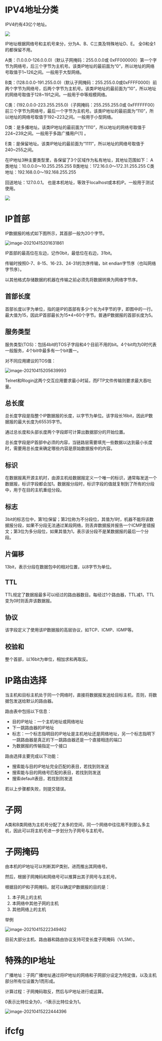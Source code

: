 # IPV4地址分类

IPV4约有43亿个地址。

<img src="https://images2018.cnblogs.com/blog/1440532/201809/1440532-20180912093201807-306001370.png"/>

IP地址根据网络号和主机号来分，分为A、B、C三类及特殊地址D、E。  全0和全1的都保留不用。

A类：(1.0.0.0-126.0.0.0)（默认子网掩码：255.0.0.0或 0xFF000000）第一个字节为网络号，后三个字节为主机号。该类IP地址的最前面为“0”，所以地址的网络号取值于1~126之间。一般用于大型网络。

B类：(128.0.0.0-191.255.0.0)（默认子网掩码：255.255.0.0或0xFFFF0000）前两个字节为网络号，后两个字节为主机号。该类IP地址的最前面为“10”，所以地址的网络号取值于128~191之间。一般用于中等规模网络。

C类：(192.0.0.0-223.255.255.0)（子网掩码：255.255.255.0或 0xFFFFFF00）前三个字节为网络号，最后一个字节为主机号。该类IP地址的最前面为“110”，所以地址的网络号取值于192~223之间。一般用于小型网络。

D类：是多播地址。该类IP地址的最前面为“1110”，所以地址的网络号取值于224~239之间。一般用于多路广播用户[1] 。

E类：是保留地址。该类IP地址的最前面为“1111”，所以地址的网络号取值于240~255之间。

在IP地址3种主要类型里，各保留了3个区域作为私有地址，其地址范围如下： 
A类地址：10.0.0.0～10.255.255.255 
B类地址：172.16.0.0～172.31.255.255 
C类地址：192.168.0.0～192.168.255.255

回送地址：127.0.0.1。 也是本机地址，等效于localhost或本机IP。一般用于测试使用。

<img src="https://images2018.cnblogs.com/blog/1440532/201809/1440532-20180912093223517-341420925.png">



# IP首部

IP数据报的格式如下图所示，其首部一般为20个字节。

![image-20210415201631861](IP.assets/image-20210415201631861.png)

IP首部的最高位在左边，记作0bit，最低位在右边，31bit。

传输时按照0-7、8-15、16-23、24-31的次序传输，bit endian字节序（也叫网络字节序）。

以其他格式存储数据的机器在传输之前必须先将数据转换为网络字节序。

## 首部长度

首部长度以字为单位，指的是IP的首部有多少个长为4字节的字，即图中的一行。最大值为15，因此IP首部最长为15*4=60个字节。普通IP数据报的首部长度为5。

## 服务类型

服务类型(TOS)：包括4bit的TOS子字段和4个目前不用的bit。4个bit均为0时代表一般服务，4个bit中最多有一个bit置一。

对不同应用建议的TOS值：

![image-20210415205639993](IP.assets/image-20210415205639993.png)

Telnet和Rlogin这两个交互应用要求最小时延，而FTP文件传输则要求最大吞吐量。

## 总长度

总长度字段是指整个IP数据报的长度，以字节为单位。该字段长16bit，因此IP数据报的最大长度为65535字节。

通过总长度和头部长度两个字段即可计算出数据部分的开始位置。

总长度字段是IP首部中必须的内容，当链路层需要填充一些数据以达到最小长度时，需要用总长度来确定哪些内容是原始数据报中的内容。

## 标识

在数据报离开源主机时，由源主机给数据报定义一个唯一的标识，通常每发送一个数据报，标识字段都会加1。数据报分段时，标识字段的值就复制到了所有的分段中，用于在目的主机重组分段。

## 标志

3bit的标志位中，第1位保留；第2位称为不分段位，其值为1时，机器不能将该数据报分段，如果不分段无法通过某段网络，则丢弃数据报并报告一个ICMP差错报文；第3位为多分段位，如果其值为1，表示该分段不是某数据报的最后一个分段。

## 片偏移

13bit，表示分段在数据包中的相对位置，以8字节为单位。

## TTL

TTL规定了数据报最多可以经过的路由器数目。每经过1个路由器，TTL减1，TTL变为0时则丢弃该数据报。

## 协议

该字段定义了使用该IP数据报的高层协议，如TCP、ICMP、IGMP等。

## 校验和

整个首部，以16bit为单位，相加求和再取反。

# IP路由选择

当主机和目标主机处于同一个网络时，直接将数据报发送给目标主机，否则，将数据包发送给默认的路由器。

路由表中包括以下信息：

- 目的IP地址：一个主机地址或网络地址
- 下一跳路由器的IP地址
- 标志：一个标志指明目的IP地址是主机地址还是网络地址，另一个标志指明下一跳路由器是真正的下一跳路由器还是一个直接相连的端口
- 为数据报的传输指定一个接口

路由选择主要完成以下功能：

- 搜索能与目的IP地址完全匹配的表目，若找到则发送
- 搜索能与目的网络号匹配的表目，若找到则发送
- 搜索default表目，若找到则发送

若以上步骤都失败，则提交错误。

# 子网

A类和B类网络为主机号分配了太多的空间，同一个网络中往往用不到那么多主机，因此可以将主机号进一步划分为子网号与主机号。



# 子网掩码

由本机的IP地址可以判断其IP类别，进而推出其网络号。

然后，根据子网掩码和网络号可以推算出其子网号与主机号。

根据目的IP和子网掩码，就可以确定IP数据报的目的是：

1. 本子网上的主机
2. 本网络中其他子网的主机
3. 其他网络上的主机

举例

![image-20210415222349462](IP.assets/image-20210415222349462.png)

目前大部分主机、路由器和路由协议支持可变长度子网掩码（VLSM）。





# 特殊的IP地址

广播地址：子网广播地址通过将IP地址的网络和子网部分设定为特定值，以及主机部分所有位设置为1而形成。

计算过程：子网掩码取反，然后与IP地址进行或运算。



0表示比特位全为0，-1表示比特位全为1。

![image-20210415222444396](IP.assets/image-20210415222444396.png)

# ifcfg

